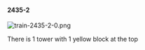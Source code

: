 #### 2435-2
![train-2435-2-0.png](https://github.com/lil-lab/nlvr/raw/master/nlvr/train/images/56/train-2435-2-0.png "train-2435-2-0.png")

There is 1 tower with 1 yellow block at the top
